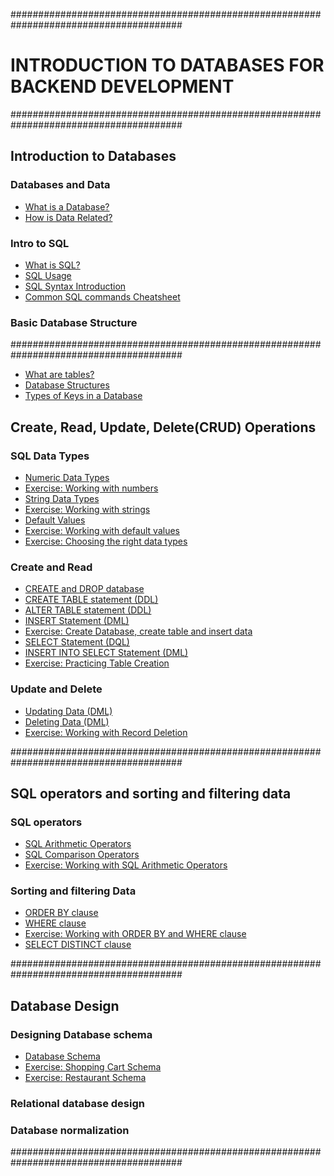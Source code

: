 #######################################################################################

# INTRODUCTION TO DATABASES FOR BACKEND DEVELOPMENT

#######################################################################################

## Introduction to Databases

### Databases and Data

- [What is a Database?](https://github.com/marvedventures/databases-for-backend-development/blob/master/1-introduction-to-databases/databases-and-data/what-is-a-database.sql)
- [How is Data Related?](https://github.com/marvedventures/databases-for-backend-development/blob/master/1-introduction-to-databases/databases-and-data/how-is-data-related.sql)

### Intro to SQL

- [What is SQL?](https://github.com/marvedventures/databases-for-backend-development/blob/master/1-introduction-to-databases/introduction-to-sql/what-is-sql.sql)
- [SQL Usage](https://github.com/marvedventures/databases-for-backend-development/blob/master/1-introduction-to-databases/introduction-to-sql/what-is-sql.sql)
- [SQL Syntax Introduction](https://github.com/marvedventures/databases-for-backend-development/blob/master/1-introduction-to-databases/introduction-to-sql/sql-syntax-intro.sql)
- [Common SQL commands Cheatsheet](https://github.com/marvedventures/databases-for-backend-development/blob/master/1-introduction-to-databases/introduction-to-sql/sql-commands.sql)

### Basic Database Structure

#######################################################################################

- [What are tables?](https://github.com/marvedventures/databases-for-backend-development/blob/master/1-introduction-to-databases/basic-database-structure/database-tables.sql)
- [Database Structures](https://github.com/marvedventures/databases-for-backend-development/blob/master/1-introduction-to-databases/basic-database-structure/database-structure.sql)
- [Types of Keys in a Database](https://github.com/marvedventures/databases-for-backend-development/blob/master/1-introduction-to-databases/basic-database-structure/database-tables.sql)

## Create, Read, Update, Delete(CRUD) Operations

### SQL Data Types

- [Numeric Data Types](https://github.com/marvedventures/databases-for-backend-development/blob/master/2-crud-operations/sql-data-types/numeric-datatypes.sql)
- [Exercise: Working with numbers](https://github.com/marvedventures/databases-for-backend-development/blob/master/2-crud-operations/sql-data-types/working-with-numbers.sql)
- [String Data Types](https://github.com/marvedventures/databases-for-backend-development/blob/master/2-crud-operations/sql-data-types/string-datatypes.sql)
- [Exercise: Working with strings](https://github.com/marvedventures/databases-for-backend-development/blob/master/2-crud-operations/sql-data-types/working-with-strings.sql)
- [Default Values](https://github.com/marvedventures/databases-for-backend-development/blob/master/2-crud-operations/sql-data-types/default-values.sql)
- [Exercise: Working with default values](https://github.com/marvedventures/databases-for-backend-development/blob/master/2-crud-operations/sql-data-types/working-with-default-values.sql)
- [Exercise: Choosing the right data types](https://github.com/marvedventures/databases-for-backend-development/blob/master/2-crud-operations/sql-data-types/working-with-datatypes.sql)

### Create and Read

- [CREATE and DROP database](https://github.com/marvedventures/databases-for-backend-development/blob/master/2-crud-operations/create-and-read/create-and-drop.sql)
- [CREATE TABLE statement (DDL)](https://github.com/marvedventures/databases-for-backend-development/blob/master/2-crud-operations/create-and-read/create-table.sql)
- [ALTER TABLE statement (DDL)](https://github.com/marvedventures/databases-for-backend-development/blob/master/2-crud-operations/create-and-read/alter-table.sql)
- [INSERT Statement (DML)](https://github.com/marvedventures/databases-for-backend-development/blob/master/2-crud-operations/create-and-read/insert.sql)
- [Exercise: Create Database, create table and insert data](https://github.com/marvedventures/databases-for-backend-development/blob/master/2-crud-operations/create-and-read/working-with-create-db-table-inserting-data.sql)
- [SELECT Statement (DQL)](https://github.com/marvedventures/databases-for-backend-development/blob/master/2-crud-operations/create-and-read/select.sql)
- [INSERT INTO SELECT Statement (DML)](https://github.com/marvedventures/databases-for-backend-development/blob/master/2-crud-operations/create-and-read/insert-into-select.sql)
- [Exercise: Practicing Table Creation](https://github.com/marvedventures/databases-for-backend-development/blob/master/2-crud-operations/create-and-read/working-with-table-creation.sql)

### Update and Delete

- [Updating Data (DML)](https://github.com/marvedventures/databases-for-backend-development/blob/master/2-crud-operations/update-and-delete/updating-data.sql)
- [Deleting Data (DML)](https://github.com/marvedventures/databases-for-backend-development/blob/master/2-crud-operations/update-and-delete/deleting-data.sql)
- [Exercise: Working with Record Deletion](https://github.com/marvedventures/databases-for-backend-development/blob/master/2-crud-operations/update-and-delete/working-with-record-deletion.sql)

#######################################################################################

## SQL operators and sorting and filtering data

### SQL operators

- [SQL Arithmetic Operators](https://github.com/marvedventures/databases-for-backend-development/blob/master/3-sql-operators-sorting-and-filtering-data/sql-operators/sql-arithmetic-operators.sql)
- [SQL Comparison Operators](https://github.com/marvedventures/databases-for-backend-development/blob/master/3-sql-operators-sorting-and-filtering-data/sql-operators/sql-comparison-operators.sql)
- [Exercise: Working with SQL Arithmetic Operators](https://github.com/marvedventures/databases-for-backend-development/blob/master/3-sql-operators-sorting-and-filtering-data/sql-operators/working-with-operators/working-with-arithmetic-operators.sql)

### Sorting and filtering Data

- [ORDER BY clause](https://github.com/marvedventures/databases-for-backend-development/blob/master/3-sql-operators-sorting-and-filtering-data/sorting-and-filtering-data/order-by-clause.sql)
- [WHERE clause](https://github.com/marvedventures/databases-for-backend-development/blob/master/3-sql-operators-sorting-and-filtering-data/sorting-and-filtering-data/where-clause.sql)
- [Exercise: Working with ORDER BY and WHERE clause](https://github.com/marvedventures/databases-for-backend-development/blob/master/3-sql-operators-sorting-and-filtering-data/sorting-and-filtering-data/working-with-order-by-and-where.sql)
- [SELECT DISTINCT clause](https://github.com/marvedventures/databases-for-backend-development/blob/master/3-sql-operators-sorting-and-filtering-data/sorting-and-filtering-data/select-distinct.sql)

#######################################################################################

## Database Design

### Designing Database schema

- [Database Schema](https://github.com/marvedventures/databases-for-backend-development/blob/master/4-database-design/designing-database-schema/database-schema.sql)
- [Exercise: Shopping Cart Schema](https://github.com/marvedventures/databases-for-backend-development/blob/master/4-database-design/designing-database-schema/shopping-cart-schema)
- [Exercise: Restaurant Schema](https://github.com/marvedventures/databases-for-backend-development/blob/master/4-database-design/designing-database-schema/restaurant-schema)

### Relational database design

### Database normalization

#######################################################################################
